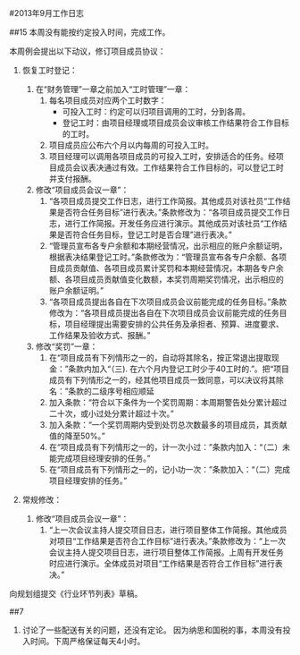 #2013年9月工作日志

##15
本周没有能按约定投入时间，完成工作。

本周例会提出以下动议，修订项目成员协议：

1. 恢复工时登记：
	1.  在“财务管理”一章之前加入“工时管理”一章：  
		1. 每名项目成员对应两个工时数字：  
			- 可投入工时：约定可以归项目调用的工时，分到各周。  
			- 登记工时：由项目经理或项目成员会议审核工作结果符合工作目标的工时。
		2. 项目成员应公布六个月以内每周的可投入工时。
		3. 项目经理可以调用各项目成员的可投入工时，安排适合的任务。经项目成员会议表决通过有效。工作结果符合工作目标的，可以登记工时并支付报酬。    
	2.  修改“项目成员会议一章”：
		1. “各项目成员提交工作日志，进行工作简报。其他成员对该社员“工作结果是否符合任务目标”进行表决。”条款修改为：“各项目成员提交工作日志，进行工作简报。开发任务应进行演示。其他成员对该社员“工作结果是否符合任务目标，登记工时是否合理”进行表决。”
		2. “管理员宣布各专户余额和本期经营情况，出示相应的账户余额证明，根据表决结果登记工时。”条款修改为：“管理员宣布各专户余额、各项目成员贡献值、各项目成员累计奖罚和本期经营情况，本期各专户余额、各项目成员贡献值变化数额，本奖罚周期奖罚情况，出示相应的账户余额证明。” 
		3. “各项目成员提出各自在下次项目成员会议前能完成的任务目标。”条款修改为：“各项目成员提出各自在下次项目成员会议前能完成的任务目标，项目经理提出需要安排的公共任务及承担者、预算、进度要求、工作结果及验收方式、报酬。” 
	3.  修改“奖罚”一章：
		1. 在“项目成员有下列情形之一的，自动将其除名，按正常退出提取现金：”条款内加入“（三). 在六个月内登记工时少于40工时的.”。把“项目成员有下列情形之一的，经其他项目成员一致同意，可以决议将其除名：”条款的二级序号相应顺延  
		2. 加入条款：“符合以下条件为一个奖罚周期：本周期警告处分累计超过二十次，或小过处分累计超过十次。”  
		3. 加入条款：“一个奖罚周期内受到处罚总次数最多的项目成员，其贡献值的降至50%。”
		4. 在“项目成员有下列情形之一的，计一次小过：”条款内加入：“（二）未能完成项目经理安排的任务。”  
		5. 在“项目成员有下列情形之一的，记小功一次：”条款加入：“（二）完成项目经理安排的任务。”

2. 常规修改：
	1. 修改“项目成员会议一章”：
		1. “上一次会议主持人提交项目日志，进行项目整体工作简报。其他成员对项目“工作结果是否符合工作目标”进行表决。”条款修改为：“上一次会议主持人提交项目日志，进行项目整体工作简报。上周有开发任务时应进行演示。全体成员对项目“工作结果是否符合工作目标”进行表决。” 

向规划组提交《行业环节列表》草稿。


##7
1. 讨论了一些配送有关的问题，还没有定论。
因为纳思和国税的事，本周没有投入时间。下周严格保证每天4小时。
